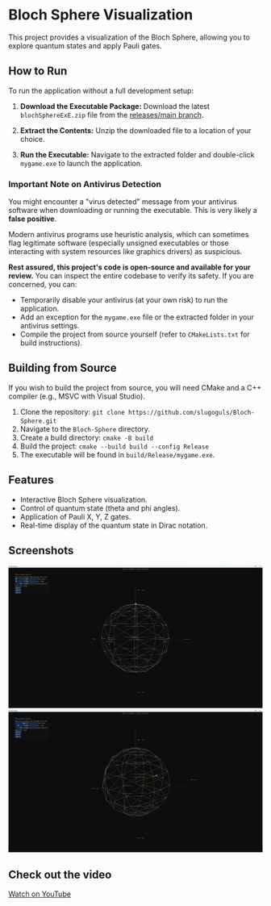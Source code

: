 # Bloch Sphere Visualization

This project provides a visualization of the Bloch Sphere, allowing you to explore quantum states and apply Pauli gates.

## How to Run

To run the application without a full development setup:

1.  **Download the Executable Package:**
    Download the latest `blochSphereExE.zip` file from the [releases/main branch](YOUR_GITHUB_RELEASES_OR_MAIN_BRANCH_LINK_HERE).

2.  **Extract the Contents:**
    Unzip the downloaded file to a location of your choice.

3.  **Run the Executable:**
    Navigate to the extracted folder and double-click `mygame.exe` to launch the application.

### Important Note on Antivirus Detection

You might encounter a "virus detected" message from your antivirus software when downloading or running the executable. This is very likely a **false positive**.

Modern antivirus programs use heuristic analysis, which can sometimes flag legitimate software (especially unsigned executables or those interacting with system resources like graphics drivers) as suspicious.

**Rest assured, this project's code is open-source and available for your review.** You can inspect the entire codebase to verify its safety. If you are concerned, you can:
*   Temporarily disable your antivirus (at your own risk) to run the application.
*   Add an exception for the `mygame.exe` file or the extracted folder in your antivirus settings.
*   Compile the project from source yourself (refer to `CMakeLists.txt` for build instructions).

## Building from Source

If you wish to build the project from source, you will need CMake and a C++ compiler (e.g., MSVC with Visual Studio).

1.  Clone the repository: `git clone https://github.com/slugoguls/Bloch-Sphere.git`
2.  Navigate to the `Bloch-Sphere` directory.
3.  Create a build directory: `cmake -B build`
4.  Build the project: `cmake --build build --config Release`
5.  The executable will be found in `build/Release/mygame.exe`.

## Features

*   Interactive Bloch Sphere visualization.
*   Control of quantum state (theta and phi angles).
*   Application of Pauli X, Y, Z gates.
*   Real-time display of the quantum state in Dirac notation.

## Screenshots

![Bloch Sphere Screenshot 1](p1.png)
![Bloch Sphere Screenshot 2](p2.png)

## Check out the video

[Watch on YouTube](https://www.youtube.com/watch?v=9Fq4OzZ4s8Q)
